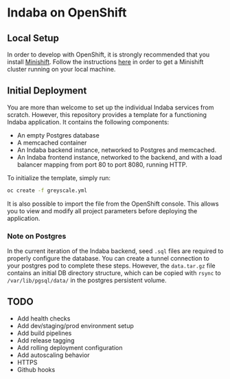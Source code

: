 # Indaba on OpenShift

## Local Setup
In order to develop with OpenShift, it is strongly recommended that you install [Minishift](https://github.com/minishift/minishift/).
Follow the instructions [here](https://docs.openshift.org/latest/minishift/getting-started/index.html) in order to get a Minishift
cluster running on your local machine.

## Initial Deployment
You are more than welcome to set up the individual Indaba services from scratch. However, this repository provides a template for
a functioning Indaba application. It contains the following components:
- An empty Postgres database
- A memcached container
- An Indaba backend instance, networked to Postgres and memcached.
- An Indaba frontend instance, networked to the backend, and with a load balancer mapping from port 80 to port 8080, running HTTP.

To initialize the template, simply run:
```sh
oc create -f greyscale.yml
```
It is also possible to import the file from the OpenShift console. This allows you to view and modify all project parameters before deploying the application.

### Note on Postgres
In the current iteration of the Indaba backend, seed `.sql` files are required to properly configure the database. You can create a tunnel connection
to your postgres pod to complete these steps. However, the `data.tar.gz` file contains an initial DB directory structure, which can be copied with
`rsync` to `/var/lib/pgsql/data/` in the postgres persistent volume.

## TODO
- Add health checks
- Add dev/staging/prod environment setup
- Add build pipelines
- Add release tagging
- Add rolling deployment configuration
- Add autoscaling behavior
- HTTPS
- Github hooks